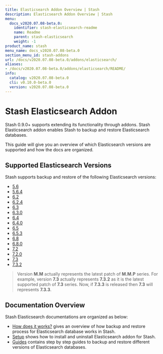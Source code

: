 ```yaml
---
title: Elasticsearch Addon Overview | Stash
description: Elasticsearch Addon Overview | Stash
menu:
  docs_v2020.07.08-beta.0:
    identifier: stash-elasticsearch-readme
    name: Readme
    parent: stash-elasticsearch
    weight: -1
product_name: stash
menu_name: docs_v2020.07.08-beta.0
section_menu_id: stash-addons
url: /docs/v2020.07.08-beta.0/addons/elasticsearch/
aliases:
- /docs/v2020.07.08-beta.0/addons/elasticsearch/README/
info:
  catalog: v2020.07.08-beta.0
  cli: v0.10.0-beta.0
  version: v2020.07.08-beta.0
---
```


# Stash Elasticsearch Addon

Stash 0.9.0+ supports extending its functionality through addons. Stash Elasticsearch addon enables Stash to backup and restore Elasticsearch databases.

This guide will give you an overview of which Elasticsearch versions are supported and how the docs are organized.

## Supported Elasticsearch Versions

Stash supports backup and restore of the following Elasticsearch versions:

- [5.6](/docs/v2020.07.08-beta.0/addons/elasticsearch/guides/5.6/elasticsearch)
- [5.6.4](/docs/v2020.07.08-beta.0/addons/elasticsearch/guides/5.6.4/elasticsearch)
- [6.2](/docs/v2020.07.08-beta.0/addons/elasticsearch/guides/6.2/elasticsearch)
- [6.2.4](/docs/v2020.07.08-beta.0/addons/elasticsearch/guides/6.2.4/elasticsearch)
- [6.3](/docs/v2020.07.08-beta.0/addons/elasticsearch/guides/6.3/elasticsearch)
- [6.3.0](/docs/v2020.07.08-beta.0/addons/elasticsearch/guides/6.3.0/elasticsearch)
- [6.4](/docs/v2020.07.08-beta.0/addons/elasticsearch/guides/6.4/elasticsearch)
- [6.4.0](/docs/v2020.07.08-beta.0/addons/elasticsearch/guides/6.4.0/elasticsearch)
- [6.5](/docs/v2020.07.08-beta.0/addons/elasticsearch/guides/6.5/elasticsearch)
- [6.5.3](/docs/v2020.07.08-beta.0/addons/elasticsearch/guides/6.5.3/elasticsearch)
- [6.8](/docs/v2020.07.08-beta.0/addons/elasticsearch/guides/6.8/elasticsearch)
- [6.8.0](/docs/v2020.07.08-beta.0/addons/elasticsearch/guides/6.8.0/elasticsearch)
- [7.2](/docs/v2020.07.08-beta.0/addons/elasticsearch/guides/7.2/elasticsearch)
- [7.2.0](/docs/v2020.07.08-beta.0/addons/elasticsearch/guides/7.2.0/elasticsearch)
- [7.3](/docs/v2020.07.08-beta.0/addons/elasticsearch/guides/7.3/elasticsearch)
- [7.3.2](/docs/v2020.07.08-beta.0/addons/elasticsearch/guides/7.3.2/elasticsearch)

>Version **M.M** actually represents the latest patch of **M.M.P** series. For example, version **7.3** actually represents **7.3.2** as it is the latest supported patch of **7.3** series. Now, if **7.3.3** is released then **7.3** will represents **7.3.3**.

## Documentation Overview

Stash Elasticsearch documentations are organized as below:

- [How does it works?](/docs/v2020.07.08-beta.0/addons/elasticsearch/overview) gives an overview of how backup and restore process for Elasticsearch database works in Stash.
- [Setup](/docs/v2020.07.08-beta.0/addons/elasticsearch/setup/install) shows how to install and uninstall Elasticsearch addon for Stash.
- [Guides](/docs/v2020.07.08-beta.0/addons/elasticsearch/guides/6.5/elasticsearch) contains step by step guides to backup and restore different versions of Elasticsearch databases.
